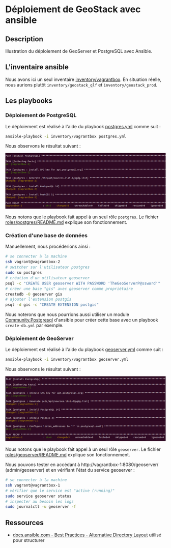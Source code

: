 # Déploiement de GeoStack avec ansible

## Description

Illustration du déploiement de GeoServer et PostgreSQL avec Ansible.

## L'inventaire ansible

Nous avons ici un seul inventaire [inventory/vagrantbox](inventory/vagrantbox/README.md). En situation réelle, nous aurions plutôt `inventory/geostack_qlf` et `inventory/geostack_prod`.

## Les playbooks

### Déploiement de PostgreSQL

Le déploiement est réalisé à l'aide du playbook [postgres.yml](postgres.yml) comme suit :

```bash
ansible-playbook -i inventory/vagrantbox postgres.yml
```

Nous observons le résultat suivant :

![ansible-playbook postgres.yml](docs/ansible-playbook-postgres.png)

Nous notons que le playbook fait appel à un seul rôle `postgres`. Le fichier [roles/postgres/README.md](roles/postgres/README.md) explique son fonctionnement.

### Création d'une base de données

Manuellement, nous procéderions ainsi :

```bash
# se connecter à la machine
ssh vagrant@vagrantbox-2
# switcher sur l'utilisateur postgres
sudo su postgres
# création d'un utilisateur geoserver
psql -c "CREATE USER geoserver WITH PASSWORD 'TheGeoServerP@ssword'"
# créer une base "gis" avec geoserver comme propriétaire
createdb -O geoserver gis
# ajouter l'extension postgis
psql -d gis -c "CREATE EXTENSION postgis"
```

Nous noterons que nous pourrions aussi utiliser un module [Community.Postgresql](https://docs.ansible.com/ansible/latest/collections/community/postgresql/index.html#plugin-index) d'ansible pour créer cette base avec un playbook `create-db.yml` par exemple.


### Déploiement de GeoServer

Le déploiement est réalisé à l'aide du playbook [geoserver.yml](geoserver.yml) comme suit :

```bash
ansible-playbook -i inventory/vagrantbox geoserver.yml
```

Nous observons le résultat suivant :

![ansible-playbook geoserver.yml](docs/ansible-playbook-geoserver.png)

Nous notons que le playbook fait appel à un seul rôle `geoserver`. Le fichier [roles/geoserver/README.md](roles/geoserver/README.md) explique son fonctionnement.

Nous pouvons tester en accédant à http://vagrantbox-1:8080/geoserver/ (admin/geoserver) et en vérifiant l'état du service geoserver :

```bash
# se connecter à la machine
ssh vagrant@vagrantbox-1
# vérifier que le service est "active (running)"
sudo service geoserver status
# inspecter au besoin les logs
sudo journalctl -u geoserver -f
```

## Ressources

* [docs.ansible.com - Best Practices - Alternative Directory Layout](https://docs.ansible.com/ansible/2.9/user_guide/playbooks_best_practices.html#alternative-directory-layout) utilisé pour structurer

